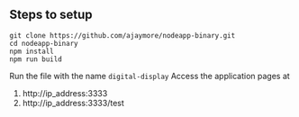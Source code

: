 ## Steps to setup

```
git clone https://github.com/ajaymore/nodeapp-binary.git
cd nodeapp-binary
npm install
npm run build
```

Run the file with the name `digital-display`
Access the application pages at 
1. http://ip_address:3333
2. http://ip_address:3333/test
